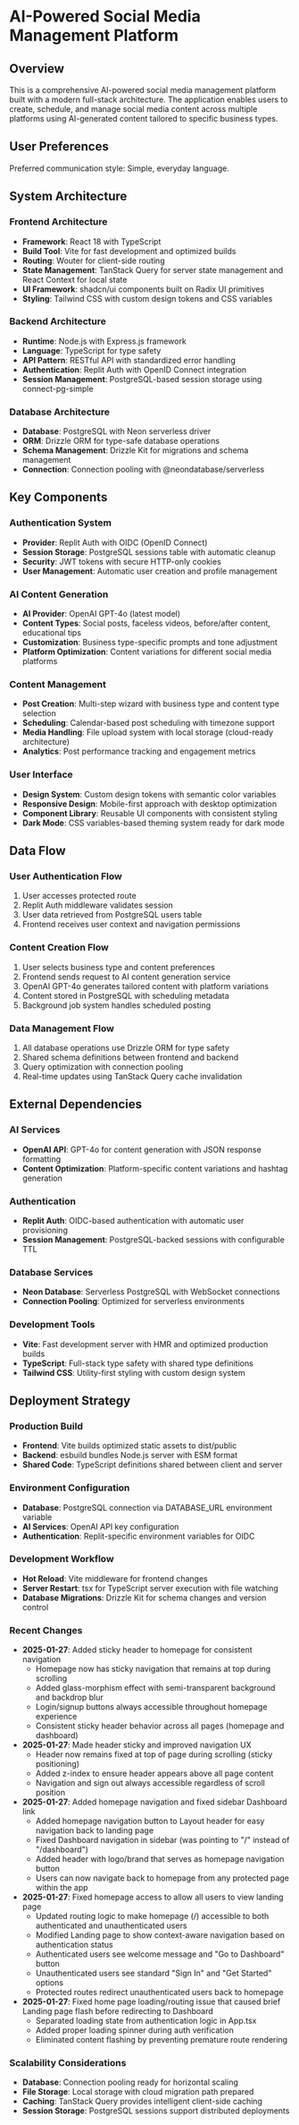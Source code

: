 # AI-Powered Social Media Management Platform

## Overview

This is a comprehensive AI-powered social media management platform built with a modern full-stack architecture. The application enables users to create, schedule, and manage social media content across multiple platforms using AI-generated content tailored to specific business types.

## User Preferences

Preferred communication style: Simple, everyday language.

## System Architecture

### Frontend Architecture
- **Framework**: React 18 with TypeScript
- **Build Tool**: Vite for fast development and optimized builds
- **Routing**: Wouter for client-side routing
- **State Management**: TanStack Query for server state management and React Context for local state
- **UI Framework**: shadcn/ui components built on Radix UI primitives
- **Styling**: Tailwind CSS with custom design tokens and CSS variables

### Backend Architecture
- **Runtime**: Node.js with Express.js framework
- **Language**: TypeScript for type safety
- **API Pattern**: RESTful API with standardized error handling
- **Authentication**: Replit Auth with OpenID Connect integration
- **Session Management**: PostgreSQL-based session storage using connect-pg-simple

### Database Architecture
- **Database**: PostgreSQL with Neon serverless driver
- **ORM**: Drizzle ORM for type-safe database operations
- **Schema Management**: Drizzle Kit for migrations and schema management
- **Connection**: Connection pooling with @neondatabase/serverless

## Key Components

### Authentication System
- **Provider**: Replit Auth with OIDC (OpenID Connect)
- **Session Storage**: PostgreSQL sessions table with automatic cleanup
- **Security**: JWT tokens with secure HTTP-only cookies
- **User Management**: Automatic user creation and profile management

### AI Content Generation
- **AI Provider**: OpenAI GPT-4o (latest model)
- **Content Types**: Social posts, faceless videos, before/after content, educational tips
- **Customization**: Business type-specific prompts and tone adjustment
- **Platform Optimization**: Content variations for different social media platforms

### Content Management
- **Post Creation**: Multi-step wizard with business type and content type selection
- **Scheduling**: Calendar-based post scheduling with timezone support
- **Media Handling**: File upload system with local storage (cloud-ready architecture)
- **Analytics**: Post performance tracking and engagement metrics

### User Interface
- **Design System**: Custom design tokens with semantic color variables
- **Responsive Design**: Mobile-first approach with desktop optimization
- **Component Library**: Reusable UI components with consistent styling
- **Dark Mode**: CSS variables-based theming system ready for dark mode

## Data Flow

### User Authentication Flow
1. User accesses protected route
2. Replit Auth middleware validates session
3. User data retrieved from PostgreSQL users table
4. Frontend receives user context and navigation permissions

### Content Creation Flow
1. User selects business type and content preferences
2. Frontend sends request to AI content generation service
3. OpenAI GPT-4o generates tailored content with platform variations
4. Content stored in PostgreSQL with scheduling metadata
5. Background job system handles scheduled posting

### Data Management Flow
1. All database operations use Drizzle ORM for type safety
2. Shared schema definitions between frontend and backend
3. Query optimization with connection pooling
4. Real-time updates using TanStack Query cache invalidation

## External Dependencies

### AI Services
- **OpenAI API**: GPT-4o for content generation with JSON response formatting
- **Content Optimization**: Platform-specific content variations and hashtag generation

### Authentication
- **Replit Auth**: OIDC-based authentication with automatic user provisioning
- **Session Management**: PostgreSQL-backed sessions with configurable TTL

### Database Services
- **Neon Database**: Serverless PostgreSQL with WebSocket connections
- **Connection Pooling**: Optimized for serverless environments

### Development Tools
- **Vite**: Fast development server with HMR and optimized production builds
- **TypeScript**: Full-stack type safety with shared type definitions
- **Tailwind CSS**: Utility-first styling with custom design system

## Deployment Strategy

### Production Build
- **Frontend**: Vite builds optimized static assets to dist/public
- **Backend**: esbuild bundles Node.js server with ESM format
- **Shared Code**: TypeScript definitions shared between client and server

### Environment Configuration
- **Database**: PostgreSQL connection via DATABASE_URL environment variable
- **AI Services**: OpenAI API key configuration
- **Authentication**: Replit-specific environment variables for OIDC

### Development Workflow
- **Hot Reload**: Vite middleware for frontend changes
- **Server Restart**: tsx for TypeScript server execution with file watching
- **Database Migrations**: Drizzle Kit for schema changes and version control

### Recent Changes
- **2025-01-27**: Added sticky header to homepage for consistent navigation
  - Homepage now has sticky navigation that remains at top during scrolling
  - Added glass-morphism effect with semi-transparent background and backdrop blur
  - Login/signup buttons always accessible throughout homepage experience
  - Consistent sticky header behavior across all pages (homepage and dashboard)
- **2025-01-27**: Made header sticky and improved navigation UX
  - Header now remains fixed at top of page during scrolling (sticky positioning)
  - Added z-index to ensure header appears above all page content
  - Navigation and sign out always accessible regardless of scroll position
- **2025-01-27**: Added homepage navigation and fixed sidebar Dashboard link
  - Added homepage navigation button to Layout header for easy navigation back to landing page
  - Fixed Dashboard navigation in sidebar (was pointing to "/" instead of "/dashboard")
  - Added header with logo/brand that serves as homepage navigation button
  - Users can now navigate back to homepage from any protected page within the app
- **2025-01-27**: Fixed homepage access to allow all users to view landing page
  - Updated routing logic to make homepage (/) accessible to both authenticated and unauthenticated users
  - Modified Landing page to show context-aware navigation based on authentication status
  - Authenticated users see welcome message and "Go to Dashboard" button
  - Unauthenticated users see standard "Sign In" and "Get Started" options
  - Protected routes redirect unauthenticated users back to homepage
- **2025-01-27**: Fixed home page loading/routing issue that caused brief Landing page flash before redirecting to Dashboard
  - Separated loading state from authentication logic in App.tsx
  - Added proper loading spinner during auth verification
  - Eliminated content flashing by preventing premature route rendering

### Scalability Considerations
- **Database**: Connection pooling ready for horizontal scaling
- **File Storage**: Local storage with cloud migration path prepared
- **Caching**: TanStack Query provides intelligent client-side caching
- **Session Storage**: PostgreSQL sessions support distributed deployments